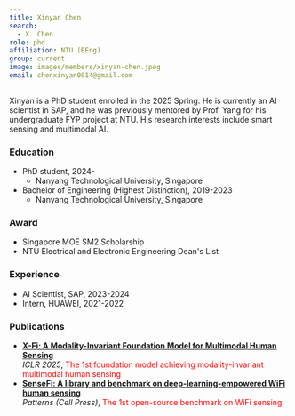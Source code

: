 ```yaml
---
title: Xinyan Chen
search:
  - X. Chen
role: phd
affiliation: NTU (BEng)
group: current
image: images/members/xinyan-chen.jpeg
email: chenxinyan0914@gmail.com
---
```

 
Xinyan is a PhD student enrolled in the 2025 Spring. He is currently an AI scientist in SAP, and he was previously mentored by Prof. Yang for his undergraduate FYP project at NTU. His research interests include smart sensing and multimodal AI.

### Education
- PhD student, 2024-
  - Nanyang Technological University, Singapore
- Bachelor of Engineering (Highest Distinction), 2019-2023
  - Nanyang Technological University, Singapore

### Award
- Singapore MOE SM2 Scholarship
- NTU Electrical and Electronic Engineering Dean's List

### Experience
- AI Scientist, SAP, 2023-2024
- Intern, HUAWEI, 2021-2022

### Publications
- **<a href="https://xyanchen.github.io/X-Fi/" target="_blank">X-Fi: A Modality-Invariant Foundation Model for Multimodal Human Sensing</a>**    
*ICLR 2025*, <span style="color: red;">The 1st foundation model achieving modality-invariant multimodal human sensing</span>
- **<a href="https://github.com/xyanchen/WiFi-CSI-Sensing-Benchmark" target="_blank">SenseFi: A library and benchmark on deep-learning-empowered WiFi human sensing</a>**    
*Patterns (Cell Press)*, <span style="color: red;">The 1st open-source benchmark on WiFi sensing</span>
